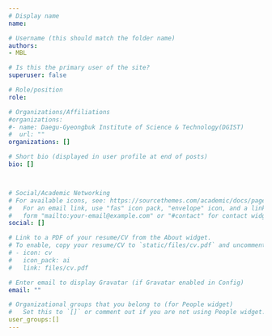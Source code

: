 ```yaml
---
# Display name
name: 

# Username (this should match the folder name)
authors:
- MBL

# Is this the primary user of the site?
superuser: false

# Role/position
role: 

# Organizations/Affiliations
#organizations:
#- name: Daegu-Gyeongbuk Institute of Science & Technology(DGIST)
#  url: ""
organizations: []

# Short bio (displayed in user profile at end of posts)
bio: []



# Social/Academic Networking
# For available icons, see: https://sourcethemes.com/academic/docs/page-builder/#icons
#   For an email link, use "fas" icon pack, "envelope" icon, and a link in the
#   form "mailto:your-email@example.com" or "#contact" for contact widget.
social: []

# Link to a PDF of your resume/CV from the About widget.
# To enable, copy your resume/CV to `static/files/cv.pdf` and uncomment the lines below.
# - icon: cv
#   icon_pack: ai
#   link: files/cv.pdf

# Enter email to display Gravatar (if Gravatar enabled in Config)
email: ""

# Organizational groups that you belong to (for People widget)
#   Set this to `[]` or comment out if you are not using People widget.
user_groups:[]
---
```



